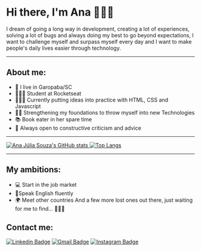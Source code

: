 # Hi there, I'm Ana 🙋🏻‍♀️

I dream of going a long way in development, creating a lot of experiences, solving a lot of bugs and always doing my best to go beyond expectations, I want to challenge myself and surpass myself every day and I want to make people's daily lives easier through technology.

-----------------

## About me:

* 🌊 I live in Garopaba/SC
* 👩🏻‍🚀 Student at Rocketseat
* 👩🏻‍💻 Currently putting ideas into practice with HTML, CSS and Javascript
* ✍🏻 Strengthening my foundations to throw myself into new Technologies
* 📚 Book eater in her spare time
* 🤝 Always open to constructive criticism and advice

-----------------

[![Ana Júlia Souza's GitHub stats](https://github-readme-stats.vercel.app/api?username=AJuliaSouza&show_icons=true&theme=monokai)
![Top Langs](https://github-readme-stats.vercel.app/api/top-langs/?username=AJuliaSouza&layout=compact&theme=monokai)](https://github.com/AJuliaSouza)

-----------------

## My ambitions:

- 💻 Start in the job market
- 👄Speak English fluently
- 🌍 Meet other countries
And a few more lost ones out there, just waiting for me to find...   🏃🏻‍♀️

## Contact me:

[![Linkedin Badge](https://img.shields.io/badge/LinkedIn-0077B5?style=for-the-badge&logo=linkedin&logoColor=white)](https://www.linkedin.com/in/ana-j%C3%BAlia-souza-358a2b224/)
[![Gmail Badge](https://img.shields.io/badge/Gmail-D14836?style=for-the-badge&logo=gmail&logoColor=white)](mailto:anajuliaavsouzaa@gmail.com)
[![Instagram Badge](https://img.shields.io/badge/Instagram-E4405F?style=for-the-badge&logo=instagram&logoColor=white)](https://www.instagram.com/anajuliav.souza/)
